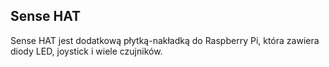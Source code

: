 ## Sense HAT

Sense HAT jest dodatkową płytką-nakładką do Raspberry Pi, która zawiera diody LED, joystick i wiele czujników.